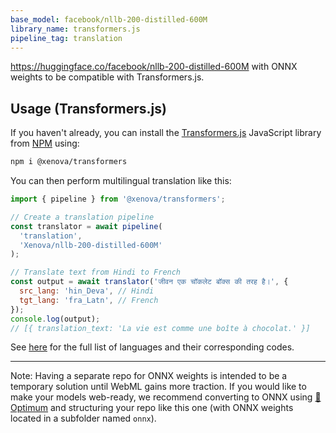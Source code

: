 ```yaml
---
base_model: facebook/nllb-200-distilled-600M
library_name: transformers.js
pipeline_tag: translation
---
```


https://huggingface.co/facebook/nllb-200-distilled-600M with ONNX weights to be compatible with Transformers.js.

## Usage (Transformers.js)

If you haven't already, you can install the [Transformers.js](https://huggingface.co/docs/transformers.js) JavaScript library from [NPM](https://www.npmjs.com/package/@xenova/transformers) using:

```bash
npm i @xenova/transformers
```

You can then perform multilingual translation like this:

```js
import { pipeline } from '@xenova/transformers';

// Create a translation pipeline
const translator = await pipeline(
  'translation',
  'Xenova/nllb-200-distilled-600M'
);

// Translate text from Hindi to French
const output = await translator('जीवन एक चॉकलेट बॉक्स की तरह है।', {
  src_lang: 'hin_Deva', // Hindi
  tgt_lang: 'fra_Latn', // French
});
console.log(output);
// [{ translation_text: 'La vie est comme une boîte à chocolat.' }]
```

See [here](https://github.com/facebookresearch/flores/blob/main/flores200/README.md#languages-in-flores-200) for the full list of languages and their corresponding codes.

---

Note: Having a separate repo for ONNX weights is intended to be a temporary solution until WebML gains more traction. If you would like to make your models web-ready, we recommend converting to ONNX using [🤗 Optimum](https://huggingface.co/docs/optimum/index) and structuring your repo like this one (with ONNX weights located in a subfolder named `onnx`).
